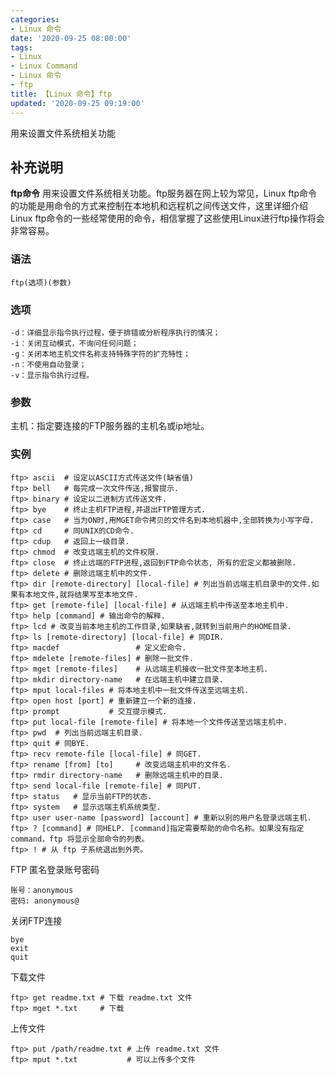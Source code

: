 ```yaml
---
categories:
- Linux 命令
date: '2020-09-25 08:00:00'
tags:
- Linux
- Linux Command
- Linux 命令
- ftp
title: 【Linux 命令】ftp
updated: '2020-09-25 09:19:00'
---
```


用来设置文件系统相关功能

## 补充说明

**ftp命令** 用来设置文件系统相关功能。ftp服务器在网上较为常见，Linux ftp命令的功能是用命令的方式来控制在本地机和远程机之间传送文件，这里详细介绍Linux ftp命令的一些经常使用的命令，相信掌握了这些使用Linux进行ftp操作将会非常容易。

###  语法 

```shell
ftp(选项)(参数)
```

###  选项 

```shell
-d：详细显示指令执行过程，便于排错或分析程序执行的情况；
-i：关闭互动模式，不询问任何问题；
-g：关闭本地主机文件名称支持特殊字符的扩充特性；
-n：不使用自动登录；
-v：显示指令执行过程。
```

###  参数 

主机：指定要连接的FTP服务器的主机名或ip地址。

###  实例 

```shell
ftp> ascii  # 设定以ASCII方式传送文件(缺省值) 
ftp> bell   # 每完成一次文件传送,报警提示. 
ftp> binary # 设定以二进制方式传送文件. 
ftp> bye    # 终止主机FTP进程,并退出FTP管理方式. 
ftp> case   # 当为ON时,用MGET命令拷贝的文件名到本地机器中,全部转换为小写字母. 
ftp> cd     # 同UNIX的CD命令. 
ftp> cdup   # 返回上一级目录. 
ftp> chmod  # 改变远端主机的文件权限. 
ftp> close  # 终止远端的FTP进程,返回到FTP命令状态, 所有的宏定义都被删除. 
ftp> delete # 删除远端主机中的文件. 
ftp> dir [remote-directory] [local-file] # 列出当前远端主机目录中的文件.如果有本地文件,就将结果写至本地文件. 
ftp> get [remote-file] [local-file] # 从远端主机中传送至本地主机中. 
ftp> help [command] # 输出命令的解释. 
ftp> lcd # 改变当前本地主机的工作目录,如果缺省,就转到当前用户的HOME目录. 
ftp> ls [remote-directory] [local-file] # 同DIR. 
ftp> macdef                 # 定义宏命令. 
ftp> mdelete [remote-files] # 删除一批文件. 
ftp> mget [remote-files]    # 从远端主机接收一批文件至本地主机. 
ftp> mkdir directory-name   # 在远端主机中建立目录. 
ftp> mput local-files # 将本地主机中一批文件传送至远端主机. 
ftp> open host [port] # 重新建立一个新的连接. 
ftp> prompt           # 交互提示模式. 
ftp> put local-file [remote-file] # 将本地一个文件传送至远端主机中. 
ftp> pwd  # 列出当前远端主机目录. 
ftp> quit # 同BYE. 
ftp> recv remote-file [local-file] # 同GET. 
ftp> rename [from] [to]     # 改变远端主机中的文件名. 
ftp> rmdir directory-name   # 删除远端主机中的目录. 
ftp> send local-file [remote-file] # 同PUT. 
ftp> status   # 显示当前FTP的状态. 
ftp> system   # 显示远端主机系统类型. 
ftp> user user-name [password] [account] # 重新以别的用户名登录远端主机. 
ftp> ? [command] # 同HELP. [command]指定需要帮助的命令名称。如果没有指定 command，ftp 将显示全部命令的列表。
ftp> ! # 从 ftp 子系统退出到外壳。
```

FTP 匿名登录账号密码

```shell
账号：anonymous
密码: anonymous@
```


关闭FTP连接

```shell
bye
exit
quit
```

下载文件

```shell
ftp> get readme.txt # 下载 readme.txt 文件
ftp> mget *.txt     # 下载 
```

上传文件

```shell
ftp> put /path/readme.txt # 上传 readme.txt 文件
ftp> mput *.txt           # 可以上传多个文件
```



